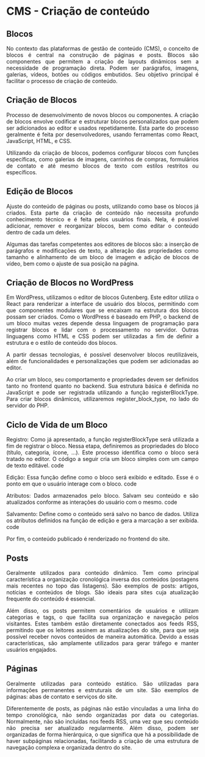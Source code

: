 # CMS - Criação de conteúdo

## Blocos

<p style="text-align: justify; margin-bottom: 1em;">
No contexto das plataformas de gestão de conteúdo (CMS), o conceito de blocos é central na construção de páginas e posts. Blocos são componentes que permitem a criação de layouts dinâmicos sem a necessidade de programação direta. Podem ser parágrafos, imagens, galerias, vídeos, botões ou códigos embutidos. Seu objetivo principal é facilitar o processo de criação de conteúdo.
</p>

## Criação de Blocos

<div style="text-align: justify; margin-bottom: 1em;">
Processo de desenvolvimento de novos blocos ou componentes. A criação de blocos envolve codificar e estruturar blocos personalizados que podem ser adicionados ao editor e usados repetidamente. Esta parte do processo geralmente é feita por desenvolvedores, usando ferramentas como React, JavaScript, HTML, e CSS.
</div>
<div style="text-align: justify; margin-bottom: 1em;">
Utilizando da criação de blocos, podemos configurar blocos com funções específicas, como galerias de imagens, carrinhos de compras, formulários de contato e até mesmo blocos de texto com estilos restritos ou específicos.
</div>

## Edição de Blocos

<div style="text-align: justify; margin-bottom: 1em;">
Ajuste do conteúdo de páginas ou posts, utilizando como base os blocos já criados. Esta parte da criação de conteúdo não necessita profundo conhecimento técnico e é feita pelos usuários finais. Nela, é possível adicionar, remover e reorganizar blocos, bem como editar o conteúdo dentro de cada um deles.
</div>
<div style="text-align: justify; margin-bottom: 1em;">
Algumas das tarefas competentes aos editores de blocos são: a inserção de parágrafos e modificações de texto, a alteração das propriedades como tamanho e alinhamento de um bloco de imagem e adição de blocos de vídeo, bem como o ajuste de sua posição na página.
</div>

## Criação de Blocos no WordPress

<div style="text-align: justify; margin-bottom: 1em;">
Em WordPress, utilizamos o editor de blocos Gutenberg. Este editor utiliza o React para renderizar a interface de usuário dos blocos, permitindo com que componentes modulares que se encaixam na estrutura dos blocos possam ser criados. Como o WordPress é baseado em PHP, o backend de um bloco muitas vezes depende dessa linguagem de programação para registrar blocos e lidar com o processamento no servidor. Outras linguagens como HTML e CSS podem ser utilizadas a fim de definir a estrutura e o estilo de conteúdo dos blocos.
</div>

<div style="text-align: justify; margin-bottom: 1em;">
A partir dessas tecnologias, é possível desenvolver blocos reutilizáveis, além de funcionalidades e personalizações que podem ser adicionadas ao editor.
</div>

<div style="text-align: justify; margin-bottom: 1em;">
Ao criar um bloco, seu comportamento e propriedades devem ser definidos tanto no frontend quanto no backend. Sua estrutura básica é definida no JavaScript e pode ser registrada utilizando a função registerBlockType.  Para criar blocos dinâmicos, utilizaremos register_block_type, no lado do servidor do PHP.
</div>

## Ciclo de Vida de um Bloco

<div style="text-align: justify; margin-bottom: 1em;">
Registro: Como já apresentado, a função registerBlockType será utilizada a fim de registrar o bloco. Nessa etapa, definiremos as propriedades do bloco (título, categoria, ícone, …). Este processo identifica como o bloco será tratado no editor. O código a seguir cria um bloco simples com um campo de texto editável. code
</div>

<div style="text-align: justify; margin-bottom: 1em;">
Edição: Essa função define como o bloco será exibido e editado. Esse é o ponto em que o usuário interage com o bloco. code
</div>

<p style="text-align: justify; margin-bottom: 1em;">
Atributos: Dados armazenados pelo bloco. Salvam seu conteúdo e são atualizados conforme as interações do usuário com o mesmo. code
</p>

<p style="text-align: justify; margin-bottom: 1em;">
Salvamento: Define como o conteúdo será salvo no banco de dados. Utiliza os atributos definidos na função de edição e gera a marcação a ser exibida. code
</p>

<p style="text-align: justify; margin-bottom: 1em;">
Por fim, o conteúdo publicado é renderizado no frontend do site.
</p>

## Posts

<div style="text-align: justify; margin-bottom: 1em;">
Geralmente utilizados para conteúdo dinâmico. Tem como principal característica a organização cronológica inversa dos conteúdos (postagens mais recentes no topo das listagens). São exemplos de posts: artigos, notícias e conteúdos de blogs. São ideais para sites cuja atualização frequente do conteúdo é essencial.
</div>

<div style="text-align: justify; margin-bottom: 1em;">
Além disso, os posts permitem comentários de usuários e utilizam categorias e tags, o que facilita sua organização e navegação pelos visitantes. Estes também estão diretamente conectados aos feeds RSS, permitindo que os leitores assinem as atualizações do site, para que seja possível receber novos conteúdos de maneira automática. Devido a essas características, são amplamente utilizados para gerar tráfego e manter usuários engajados.
</div>

## Páginas

<div style="text-align: justify; margin-bottom: 1em;">
Geralmente utilizadas para conteúdo estático. São utilizadas para informações permanentes e estruturais de um site. São exemplos de páginas: abas de contato e serviços do site.
</div>

<div style="text-align: justify; margin-bottom: 1em;">
Diferentemente de posts, as páginas não estão vinculadas a uma linha do tempo cronológica, não sendo organizadas por data ou categorias. Normalmente, não são incluídas nos feeds RSS, uma vez que seu conteúdo não precisa ser atualizado regularmente. Além disso, podem ser organizadas de forma hierárquica, o que significa que há a possibilidade de haver subpáginas relacionadas, facilitando a criação de uma estrutura de navegação complexa e organizada dentro do site.
</div>
